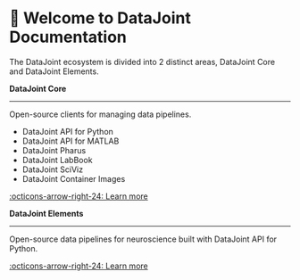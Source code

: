 # :wave: Welcome to DataJoint Documentation

The DataJoint ecosystem is divided into 2 distinct areas, DataJoint Core and DataJoint Elements.

**DataJoint Core**

---

Open-source clients for managing data pipelines.

+ DataJoint API for Python
+ DataJoint API for MATLAB
+ DataJoint Pharus
+ DataJoint LabBook
+ DataJoint SciViz
+ DataJoint Container Images

[:octicons-arrow-right-24: Learn more](./elements/)

**DataJoint Elements**

---

Open-source data pipelines for neuroscience built with DataJoint API for Python.

[:octicons-arrow-right-24: Learn more](./elements/)

